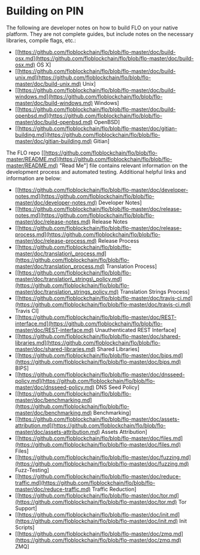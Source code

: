 # Building on PIN

The following are developer notes on how to build FLO on your native platform. They are not complete guides, but include notes on the necessary libraries, compile flags, etc.:

* \[[https://github.com/floblockchain/flo/blob/flo-master/doc/build-osx.md](https://github.com/floblockchain/flo/blob/flo-master/doc/build-osx.md) OS X\]
* \[[https://github.com/floblockchain/flo/blob/flo-master/doc/build-unix.md](https://github.com/floblockchain/flo/blob/flo-master/doc/build-unix.md) Unix\]
* \[[https://github.com/floblockchain/flo/blob/flo-master/doc/build-windows.md](https://github.com/floblockchain/flo/blob/flo-master/doc/build-windows.md) Windows\]
* \[[https://github.com/floblockchain/flo/blob/flo-master/doc/build-openbsd.md](https://github.com/floblockchain/flo/blob/flo-master/doc/build-openbsd.md) OpenBSD\]
* \[[https://github.com/floblockchain/flo/blob/flo-master/doc/gitian-building.md](https://github.com/floblockchain/flo/blob/flo-master/doc/gitian-building.md) Gitian\]

The FLO repo \[[https://github.com/floblockchain/flo/blob/flo-master/README.md](https://github.com/floblockchain/flo/blob/flo-master/README.md) "Read Me"\] file contains relevant information on the development process and automated testing. Additional helpful links and information are below:

* \[[https://github.com/floblockchain/flo/blob/flo-master/doc/developer-notes.md](https://github.com/floblockchain/flo/blob/flo-master/doc/developer-notes.md) Developer Notes\]
* \[[https://github.com/floblockchain/flo/blob/flo-master/doc/release-notes.md](https://github.com/floblockchain/flo/blob/flo-master/doc/release-notes.md) Release Notes
* \[[https://github.com/floblockchain/flo/blob/flo-master/doc/release-process.md](https://github.com/floblockchain/flo/blob/flo-master/doc/release-process.md) Release Process
* \[[https://github.com/floblockchain/flo/blob/flo-master/doc/translation\_process.md](https://github.com/floblockchain/flo/blob/flo-master/doc/translation_process.md) Translation Process\]
* \[[https://github.com/floblockchain/flo/blob/flo-master/doc/translation\_strings\_policy.md](https://github.com/floblockchain/flo/blob/flo-master/doc/translation_strings_policy.md) Translation Strings Process\]
* \[[https://github.com/floblockchain/flo/blob/flo-master/doc/travis-ci.md](https://github.com/floblockchain/flo/blob/flo-master/doc/travis-ci.md) Travis CI\]
* \[[https://github.com/floblockchain/flo/blob/flo-master/doc/REST-interface.md](https://github.com/floblockchain/flo/blob/flo-master/doc/REST-interface.md) Unauthenticated REST Interface\]
* \[[https://github.com/floblockchain/flo/blob/flo-master/doc/shared-libraries.md](https://github.com/floblockchain/flo/blob/flo-master/doc/shared-libraries.md) Shared Libraries\]
* \[[https://github.com/floblockchain/flo/blob/flo-master/doc/bips.md](https://github.com/floblockchain/flo/blob/flo-master/doc/bips.md) BIPS\]
* \[[https://github.com/floblockchain/flo/blob/flo-master/doc/dnsseed-policy.md](https://github.com/floblockchain/flo/blob/flo-master/doc/dnsseed-policy.md) DNS Seed Policy\]
* \[[https://github.com/floblockchain/flo/blob/flo-master/doc/benchmarking.md](https://github.com/floblockchain/flo/blob/flo-master/doc/benchmarking.md) Benchmarking\]
* \[[https://github.com/floblockchain/flo/blob/flo-master/doc/assets-attribution.md](https://github.com/floblockchain/flo/blob/flo-master/doc/assets-attribution.md) Assets Attribution\]
* \[[https://github.com/floblockchain/flo/blob/flo-master/doc/files.md](https://github.com/floblockchain/flo/blob/flo-master/doc/files.md) Files\]
* \[[https://github.com/floblockchain/flo/blob/flo-master/doc/fuzzing.md](https://github.com/floblockchain/flo/blob/flo-master/doc/fuzzing.md) Fuzz-Testing\]
* \[[https://github.com/floblockchain/flo/blob/flo-master/doc/reduce-traffic.md](https://github.com/floblockchain/flo/blob/flo-master/doc/reduce-traffic.md) Traffic Reduction\]
* \[[https://github.com/floblockchain/flo/blob/flo-master/doc/tor.md](https://github.com/floblockchain/flo/blob/flo-master/doc/tor.md) Tor Support\]
* \[[https://github.com/floblockchain/flo/blob/flo-master/doc/init.md](https://github.com/floblockchain/flo/blob/flo-master/doc/init.md) Init Scripts\]
* \[[https://github.com/floblockchain/flo/blob/flo-master/doc/zmq.md](https://github.com/floblockchain/flo/blob/flo-master/doc/zmq.md) ZMQ\]

